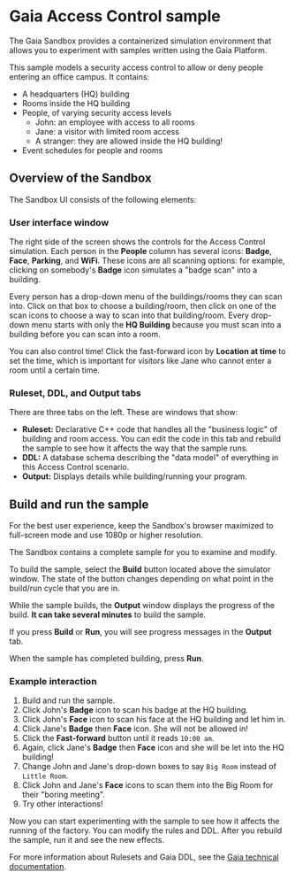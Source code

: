 # Gaia Access Control sample 

The Gaia Sandbox provides a containerized simulation environment that allows you to experiment with samples written using the Gaia Platform.

This sample models a security access control to allow or deny people entering an office campus. It contains:

- A headquarters (HQ) building
- Rooms inside the HQ building
- People, of varying security access levels
    - John: an employee with access to all rooms
    - Jane: a visitor with limited room access
    - A stranger: they are allowed inside the HQ building!
- Event schedules for people and rooms

## Overview of the Sandbox

The Sandbox UI consists of the following elements:

### User interface window

The right side of the screen shows the controls for the Access Control simulation. Each person in the **People** column has several icons: **Badge**, **Face**, **Parking**, and **WiFi**. These icons are all scanning options: for example, clicking on somebody's **Badge** icon simulates a "badge scan" into a building.

Every person has a drop-down menu of the buildings/rooms they can scan into. Click on that box to choose a building/room, then click on one of the scan icons to choose a way to scan into that building/room. Every drop-down menu starts with only the **HQ Building** because you must scan into a building before you can scan into a room.

You can also control time! Click the fast-forward icon by **Location at time** to set the time, which is important for visitors like Jane who cannot enter a room until a certain time.

### Ruleset, DDL, and Output tabs

There are three tabs on the left. These are windows that show:

- **Ruleset:** Declarative C++ code that handles all the "business logic" of building and room access. You can edit the code in this tab and rebuild the sample to see how it affects the way that the sample runs.
- **DDL:** A database schema describing the "data model" of everything in this Access Control scenario.
- **Output:** Displays details while building/running your program.

## Build and run the sample

For the best user experience, keep the Sandbox's browser maximized to full-screen mode and use 1080p or higher resolution.

The Sandbox contains a complete sample for you to examine and modify.

To build the sample, select the **Build** button located above the simulator window. The state of the button changes depending on what point in the build/run cycle that you are in.

While the sample builds, the **Output** window displays the progress of the build. **It can take several minutes** to build the sample.

If you press **Build** or **Run**, you will see progress messages in the **Output** tab.

When the sample has completed building, press **Run**.

### Example interaction
1. Build and run the sample.
2. Click John's **Badge** icon to scan his badge at the HQ building.
3. Click John's **Face** icon to scan his face at the HQ building and let him in.
4. Click Jane's **Badge** then **Face** icon. She will not be allowed in!
5. Click the **Fast-forward** button until it reads `10:00 am`.
6. Again, click Jane's **Badge** then **Face** icon and she will be let into the HQ building!
7. Change John and Jane's drop-down boxes to say `Big Room` instead of `Little Room`.
8. Click John and Jane's **Face** icons to scan them into the Big Room for their "boring meeting".
9. Try other interactions!

Now you can start experimenting with the sample to see how it affects the running of the factory. You can modify the rules and DDL. After you rebuild the sample, run it and see the new effects.

For more information about Rulesets and Gaia DDL, see the [Gaia technical documentation](http://docs.gaiaplatform.io). 